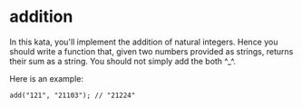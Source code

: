 # addition

In this kata, you'll implement the addition of natural integers. Hence you should write a function that, given two numbers provided as strings, returns their sum as a string. You should not simply add the both ^\_^.

Here is an example:

```text
add("121", "21103"); // "21224"
```
